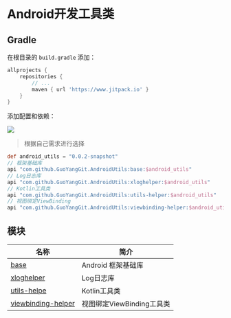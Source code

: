 # Android开发工具类

## Gradle

在根目录的 `build.gradle` 添加：

```groovy
allprojects {
    repositories {
        // ...
        maven { url 'https://www.jitpack.io' }
    }
}
```

添加配置和依赖：

[![](https://jitpack.io/v/GuoYangGit/AndroidUtils.svg)](https://jitpack.io/#GuoYangGit/AndroidUtils)

> 根据自己需求进行选择

```groovy
def android_utils = "0.0.2-snapshot"
// 框架基础库
api "com.github.GuoYangGit.AndroidUtils:base:$android_utils"
// Log日志库
api "com.github.GuoYangGit.AndroidUtils:xloghelper:$android_utils"
// Kotlin工具类
api "com.github.GuoYangGit.AndroidUtils:utils-helper:$android_utils"
// 视图绑定ViewBinding
api "com.github.GuoYangGit.AndroidUtils:viewbinding-helper:$android_utils"
```

## 模块

| 名称                                          | 简介                      |
| --------------------------------------------- | ------------------------- |
| [base](./base.md)                             | Android 框架基础库        |
| [xloghelper](./xlog-helper.md)                | Log日志库                 |
| [utils-helpe](./utils-helper.md)              | Kotlin工具类              |
| [viewbinding-helper](./viewbinding-helper.md) | 视图绑定ViewBinding工具类 |

